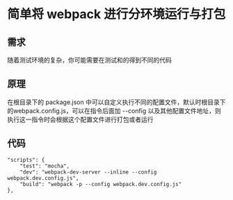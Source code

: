 # 简单将 webpack 进行分环境运行与打包
## 需求
随着测试环境的复杂，你可能需要在测试和的得到不同的代码

## 原理
在根目录下的 package.json 中可以自定义执行不同的配置文件，默认时根目录下的webpack.config.js，可以在指令后面加 --config 以及其他配置文件地址，则执行这一指令时会根据这个配置文件进行打包或者运行

## 代码

```
"scripts": {
    "test": "mocha",
    "dev": "webpack-dev-server --inline --config webpack.dev.config.js",
    "build": "webpack -p --config webpack.dev.config.js"
},
```